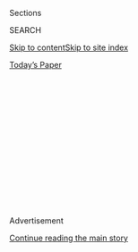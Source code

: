 <div id="app">

<div>

<div>

<div>

<div class="NYTAppHideMasthead css-1q2w90k e1suatyy0">

<div class="section css-ui9rw0 e1suatyy2">

<div class="css-eph4ug er09x8g0">

<div class="css-6n7j50">

</div>

<span class="css-1dv1kvn">Sections</span>

<div class="css-10488qs">

<span class="css-1dv1kvn">SEARCH</span>

</div>

[Skip to content](#site-content)[Skip to site
index](#site-index)

</div>

<div class="css-10698na e1huz5gh0">

</div>

</div>

<div id="masthead-bar-one" class="section hasLinks css-15hmgas e1csuq9d3">

<div class="css-uqyvli e1csuq9d0">

</div>

<div class="css-1uqjmks e1csuq9d1">

</div>

<div class="css-9e9ivx">

[](https://myaccount.nytimes.com/auth/login?response_type=cookie&client_id=vi)

</div>

<div class="css-1bvtpon e1csuq9d2">

[Today’s
Paper](https://www.nytimes.com/section/todayspaper)

</div>

</div>

</div>

</div>

<div data-aria-hidden="false">

<div id="site-content" data-role="main">

<div>

<div class="css-1aor85t" style="opacity:0.000000001;z-index:-1;visibility:hidden">

<div class="css-1hqnpie">

<div class="css-epjblv">

<span class="css-17xtcya">[Opinion](/section/opinion)</span><span class="css-x15j1o">|</span><span class="css-fwqvlz">Can
We Call Trump a
Killer?</span>

</div>

<div class="css-k008qs">

<div class="css-1iwv8en">

<span class="css-18z7m18"></span>

<div>

</div>

</div>

<span class="css-1n6z4y">https://nyti.ms/2CEL1IU</span>

<div class="css-1705lsu">

<div class="css-4xjgmj">

<div class="css-4skfbu" data-role="toolbar" data-aria-label="Social Media Share buttons, Save button, and Comments Panel with current comment count" data-testid="share-tools">

  - 
  - 
  - 
  - 
    
    <div class="css-6n7j50">
    
    </div>

  - 
  - 

</div>

</div>

</div>

</div>

</div>

</div>

<div id="NYT_TOP_BANNER_REGION" class="css-13pd83m">

</div>

<div id="top-wrapper" class="css-1sy8kpn">

<div id="top-slug" class="css-l9onyx">

Advertisement

</div>

[Continue reading the main
story](#after-top)

<div class="ad top-wrapper" style="text-align:center;height:100%;display:block;min-height:250px">

<div id="top" class="place-ad" data-position="top" data-size-key="top">

</div>

</div>

<div id="after-top">

</div>

</div>

<div>

<div class="css-v5btjw etb61u70">

<div class="css-v05ibm etb61u71">

[Opinion](/section/opinion)

</div>

</div>

<div id="sponsor-wrapper" class="css-1hyfx7x">

<div id="sponsor-slug" class="css-19vbshk">

Supported by

</div>

[Continue reading the main
story](#after-sponsor)

<div id="sponsor" class="ad sponsor-wrapper" style="text-align:center;height:100%;display:block">

</div>

<div id="after-sponsor">

</div>

</div>

<div class="css-186x18t">

</div>

<div class="css-1vkm6nb ehdk2mb0">

# Can We Call Trump a Killer?

</div>

There is no way to remove his culpability in the neglectful handling of
the coronavirus.

<div class="css-18e8msd">

<div class="css-vp77d3 epjyd6m0">

<div class="css-1p10dcb ey68jwv0" data-aria-hidden="true">

[![Charles M.
Blow](https://static01.nyt.com/images/2018/04/02/opinion/charles-m-blow/charles-m-blow-thumbLarge.png
"Charles M. Blow")](https://www.nytimes.com/by/charles-m-blow)

</div>

<div class="css-1baulvz">

By [<span class="css-1baulvz last-byline" itemprop="name">Charles M.
Blow</span>](https://www.nytimes.com/by/charles-m-blow)

<div class="css-8atqhb">

Opinion Columnist

</div>

</div>

</div>

  - June 24,
    2020

  - 
    
    <div class="css-4xjgmj">
    
    <div class="css-d8bdto" data-role="toolbar" data-aria-label="Social Media Share buttons, Save button, and Comments Panel with current comment count" data-testid="share-tools">
    
      - 
      - 
      - 
      - 
        
        <div class="css-6n7j50">
        
        </div>
    
      - 
      - 
    
    </div>
    
    </div>

</div>

<div class="css-79elbk" data-testid="photoviewer-wrapper">

<div class="css-z3e15g" data-testid="photoviewer-wrapper-hidden">

</div>

<div class="css-1a48zt4 ehw59r15" data-testid="photoviewer-children">

![<span class="css-16f3y1r e13ogyst0" data-aria-hidden="true">President
Trump reflected in a television camera during a coronavirus briefing in
April.</span><span class="css-cnj6d5 e1z0qqy90" itemprop="copyrightHolder"><span class="css-1ly73wi e1tej78p0">Credit...</span><span><span>Doug
Mills/The New York
Times</span></span></span>](https://static01.nyt.com/images/2020/06/24/opinion/24blowWEb/24blowWEb-articleLarge.jpg?quality=75&auto=webp&disable=upscale)

</div>

</div>

</div>

<div class="section meteredContent css-1r7ky0e" name="articleBody" itemprop="articleBody">

<div class="css-1fanzo5 StoryBodyCompanionColumn">

<div class="css-53u6y8">

The coronavirus pandemic is still raging in this country. In fact, in
more than 20 states, the number of cases is rising. More than 120,000
Americans have died from the virus. This country has a quarter of all
the cases in the world even though it makes up only 4 percent of the
world population.

Things are so bad here that the European Union, which has lowered its
rates, is considering [banning U.S.
citizens](https://www.nytimes.com/2020/06/23/world/europe/coronavirus-EU-American-travel-ban.html)
when it reopens its borders.

This situation is abysmal, and it would not have been so bad if
President Trump had not intentionally neglected his duty to protect
American citizens.

From the beginning, Trump has used every opportunity to downplay the
virus, [claiming in
February,](https://factba.se/transcript/donald-trump-speech-kag-rally-manchester-new-hampshire-february-10-2020)“Looks
like by April, you know, in theory, when it gets a little warmer, it
miraculously goes away.” Well, we’re now in June, summer. It’s not just
warm, it’s hot. And the cases in the hottest states — those in the South
and Southwest — are surging.

</div>

</div>

<div class="css-1fanzo5 StoryBodyCompanionColumn">

<div class="css-53u6y8">

Trump has consistently been resistant to testing, falsely claiming that
an increase in testing is somehow linked to an increase in cases. But in
fact, the more you test, the more you are able to control the virus by
identifying, isolating and treating the infected, thereby reducing the
spread of the virus. Testing is how you reduce your cases. It is also
how you save lives.

But Trump believes that to reveal the true extent of the virus’s
presence in this country would make him look bad. So more people get
sick and more people die.

[He said in
May:](https://www.marketwatch.com/story/trump-says-coronavirus-testing-overratedclaims-fewer-cases-if-no-testing-2020-05-14)
“When you test, you have a case. When you test, you find something is
wrong with people. If we didn’t do any testing, we would have very few
cases. They don’t want to write that. It’s common sense. We test much
more.”

What Trump is truly saying here is, let people get sick without proper
surveillance. He is saying, let them suffer out of sight. He is saying,
some will die, but so what. He is saying vulnerable Americans are
collateral damage in his image-making and re-election bid.

At his rally in Tulsa, Trump took a step deeper into the darkness,
[saying](https://www.cbsnews.com/news/trump-slow-down-testing-coronavirus-i-dont-kid/):
“When you do testing to that extent you’re going to find more people,
you’re going to find cases. So I said to my people, ‘Slow the testing
down, please.’ They test and they test. We got tests for people who
don’t know what’s going on.”

</div>

</div>

<div class="css-1fanzo5 StoryBodyCompanionColumn">

<div class="css-53u6y8">

If there actually was a slowdown, it allowed the virus to spread and
more people to get sick and die.

Trump stood in the White House briefing room and [suggested that
injecting disinfectant](https://www.youtube.com/watch?v=33QdTOyXz3w)
into the body could possibly cure the virus, known officially as
SARS-CoV-2. After this insane and dangerous remark, states [saw a
spike](https://people.com/health/states-report-spike-in-poison-control-calls-after-trump-disinfectant-comments/)
in poison control calls. A survey for the Centers for Disease Control
and Prevention found that [a third of
Americans](https://www.cdc.gov/mmwr/volumes/69/wr/mm6923e2.htm?s_cid=mm6923e2_w)
were “engaged in non-recommended high-risk practices with the intent of
preventing SARS-CoV-2 transmission, including using bleach on food
products, applying household cleaning and disinfectant products to skin
and inhaling or ingesting cleaners and disinfectants.”

Trump pushed the use of hydroxychloroquine, without sufficient
scientific backing, to prevent transmission of the virus or to treat
infection, even saying that he [took a course of it
himself](https://www.nbcnews.com/politics/donald-trump/trump-says-he-s-no-longer-taking-hydroxychloroquine-n1214301).
The Food and Drug Administration approved an emergency use of the drug
for Covid-19. The federal government began to stockpile it. States
requested doses from the federal stockpile. Then, researchers found that
Covid-19 patients were more likely to die if they took the drug, not
less likely.

During the height of the crisis, some states experienced a [shortage of
ventilators](https://khn.org/morning-breakout/amid-grave-shortage-of-ventilators-some-hospitals-start-sharing-between-patients-searching-for-alternatives/)
to treat gravely ill patients. [Trump
claimed](https://www.cnn.com/2020/06/24/politics/fact-check-trump-16000-ventilators-stockpile-obama/index.html)
that the Obama administration had left no ventilators in the national
stockpile, that there were “empty cupboards.” In truth, his own
administration confirmed a few days ago that [16,660 ventilators were
availabl](https://www.factcheck.org/2020/06/trump-inherited-more-ventilators-than-have-been-distributed/)e
for use when Trump took office and in March, and outrageously the Trump
administration had distributed only 10,760 of them as of Tuesday. States
were scrambling for ventilators to keep people alive, and the Trump
administration held some back.

This all says nothing of Trump’s lag in using the Defense Production Act
to more quickly get supplies to cities and states.

Trump then pressured states to reopen economically even before those
states met the administration’s own guidelines for reopening. Now, many
of the states that quickly reopened, no doubt in part to please the
president, are the same ones in which cases are rising and more people
than necessary are dying.

Trump has even mocked the wearing of masks, which experts say is a
proven way to reduce virus transmission.

</div>

</div>

<div class="css-1fanzo5 StoryBodyCompanionColumn">

<div class="css-53u6y8">

Now Trump is having another mask-optional rally with yelling people
sitting and standing close together, a blatant violation of social
distancing rules.

It seems that in every possible way, Trump has willfully and arrogantly
put more Americans at risk of getting sick and dying, and the results
have been inevitable: More Americans got sick and died.

There is no way to remove Trump’s culpability in this. If your feeble
effort saves two lives when an earnest, robust, science-driven effort
would have saved four, are you not responsible for the two deaths?

At this point, how do we not label Trump a killer of American citizens
by negligence, ignorance and incompetence?

*The Times is committed to publishing* [*a diversity of
letters*](https://www.nytimes.com/2019/01/31/opinion/letters/letters-to-editor-new-york-times-women.html)
*to the editor. We’d like to hear what you think about this or any of
our articles. Here are some*
[*tips*](https://help.nytimes.com/hc/en-us/articles/115014925288-How-to-submit-a-letter-to-the-editor)*.
And here’s our email:*
[*letters@nytimes.com*](mailto:letters@nytimes.com)*.*

*Follow The New York Times Opinion section on*
[*Facebook*](https://www.facebook.com/nytopinion) *and* [*Twitter
(@NYTopinion)*](http://twitter.com/NYTOpinion)*, and*
[*Instagram*](https://www.instagram.com/nytopinion/)*.*

</div>

</div>

</div>

<div>

</div>

<div>

</div>

<div>

</div>

<div>

<div id="bottom-wrapper" class="css-1ede5it">

<div id="bottom-slug" class="css-l9onyx">

Advertisement

</div>

[Continue reading the main
story](#after-bottom)

<div id="bottom" class="ad bottom-wrapper" style="text-align:center;height:100%;display:block;min-height:90px">

</div>

<div id="after-bottom">

</div>

</div>

</div>

</div>

</div>

## Site Index

<div>

</div>

## Site Information Navigation

  - [© <span>2020</span> <span>The New York Times
    Company</span>](https://help.nytimes.com/hc/en-us/articles/115014792127-Copyright-notice)

<!-- end list -->

  - [NYTCo](https://www.nytco.com/)
  - [Contact
    Us](https://help.nytimes.com/hc/en-us/articles/115015385887-Contact-Us)
  - [Work with us](https://www.nytco.com/careers/)
  - [Advertise](https://nytmediakit.com/)
  - [T Brand Studio](http://www.tbrandstudio.com/)
  - [Your Ad
    Choices](https://www.nytimes.com/privacy/cookie-policy#how-do-i-manage-trackers)
  - [Privacy](https://www.nytimes.com/privacy)
  - [Terms of
    Service](https://help.nytimes.com/hc/en-us/articles/115014893428-Terms-of-service)
  - [Terms of
    Sale](https://help.nytimes.com/hc/en-us/articles/115014893968-Terms-of-sale)
  - [Site
    Map](https://spiderbites.nytimes.com)
  - [Help](https://help.nytimes.com/hc/en-us)
  - [Subscriptions](https://www.nytimes.com/subscription?campaignId=37WXW)

</div>

</div>

</div>

</div>
